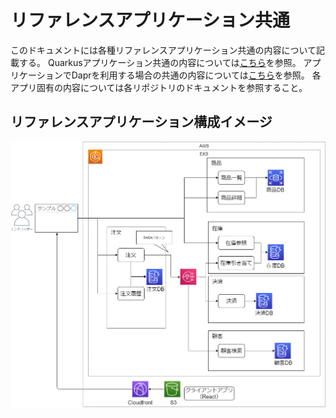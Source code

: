 # リファレンスアプリケーション共通
このドキュメントには各種リファレンスアプリケーション共通の内容について記載する。
Quarkusアプリケーション共通の内容については[こちら](../quarkus/README.md)を参照。
アプリケーションでDaprを利用する場合の共通の内容については[こちら](../dapr/README.md)を参照。
各アプリ固有の内容については各リポジトリのドキュメントを参照すること。

## リファレンスアプリケーション構成イメージ
![ローカル開発イメージ](./img/application.png)
